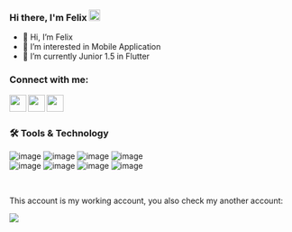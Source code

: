 ### Hi there, I'm Felix <img width = 20 src = "https://camo.githubusercontent.com/e8e7b06ecf583bc040eb60e44eb5b8e0ecc5421320a92929ce21522dbc34c891/68747470733a2f2f6d656469612e67697068792e636f6d2f6d656469612f6876524a434c467a6361737252346961377a2f67697068792e676966">


- 👋 Hi, I’m Felix
- 👀 I’m interested in Mobile Application
- 🌱 I’m currently Junior 1.5 in Flutter


### Connect with me:
[<img align="left" width="30" src="https://cdn-icons-png.flaticon.com/512/733/733547.png"/>][facebook]
[<img align="left" width="30" src="https://user-images.githubusercontent.com/95233836/158131697-6c871a5d-496a-4299-bfe3-0c6020948046.png"/>][linkedin]
[<img align="left" width="30" src="https://cdn-icons-png.flaticon.com/512/174/174855.png"/>][instagram]

</br>
</br>

### 🛠 Tools & Technology

![image](https://img.shields.io/badge/Flutter-02569B.svg?style=for-the-badge&logo=Flutter&logoColor=white)
![image](https://img.shields.io/badge/Dart-0175C2.svg?style=for-the-badge&logo=Dart&logoColor=white)
![image](https://img.shields.io/badge/Kotlin-7F52FF.svg?style=for-the-badge&logo=Kotlin&logoColor=white)
![image](https://img.shields.io/badge/Firebase-FFCA28.svg?style=for-the-badge&logo=Firebase&logoColor=black)
</br>
![image](https://img.shields.io/badge/Jira%20Software-0052CC.svg?style=for-the-badge&logo=Jira-Software&logoColor=white)
![image](https://img.shields.io/badge/Trello-0052CC.svg?style=for-the-badge&logo=Trello&logoColor=white)
![image](https://img.shields.io/badge/Adobe%20XD-FF61F6.svg?style=for-the-badge&logo=Adobe-XD&logoColor=white)
![image](https://img.shields.io/badge/Figma-F24E1E.svg?style=for-the-badge&logo=Figma&logoColor=white)


</br>

This account is my working account, you also check my another account:


[<img src="https://img.shields.io/badge/GitHub-181717.svg?style=for-the-badge&logo=GitHub&logoColor=white"/>][github]

</br>

<!---
felixdinh/felixdinh is a ✨ special ✨ repository because its `README.md` (this file) appears on your GitHub profile.
You can click the Preview link to take a look at your changes.
--->
[facebook]:https://www.facebook.com/felixdinhit/
[linkedin]:https://www.linkedin.com/in/dinh-loc-phuc/
[instagram]:https://www.instagram.com/x_xxlphuc/
[github]:https://www.github.com/sucanabo/
